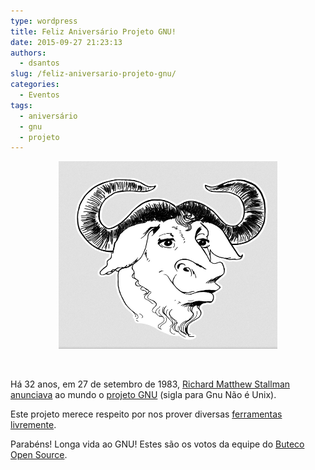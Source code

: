 ```yaml
---
type: wordpress
title: Feliz Aniversário Projeto GNU!
date: 2015-09-27 21:23:13
authors:
  - dsantos
slug: /feliz-aniversario-projeto-gnu/
categories:
  - Eventos
tags:
  - aniversário
  - gnu
  - projeto
---
```


<p style="text-align: center;"><a href="/images/wp-content/uploads/2015/09/GNU.png"><img class="alignnone size-medium wp-image-3486" src="/images/wp-content/uploads/2015/09/GNU.png" alt="GNU" width="350" height="300" /></a></p>
&nbsp;

Há 32 anos, em 27 de setembro de 1983, <a href="https://pt.wikipedia.org/wiki/Richard_Matthew_Stallman" target="_blank">Richard Matthew Stallman</a> <a href="http://www.gnu.org/gnu/initial-announcement.html" target="_blank">anunciava</a> ao mundo o <a href="http://www.gnu.org" target="_blank">projeto GNU</a> (sigla para Gnu Não é Unix).

<!--more-->

Este projeto merece respeito por nos prover diversas <a href="https://en.wikipedia.org/wiki/List_of_GNU_packages" target="_blank">ferramentas</a> <a href="http://www.gnu.org/philosophy/free-sw.pt-br.html" target="_blank">livremente</a>.

Parabéns! Longa vida ao GNU!
Estes são os votos da equipe do <a href="https://blog.butecopensource.org" target="_blank">Buteco Open Source</a>.